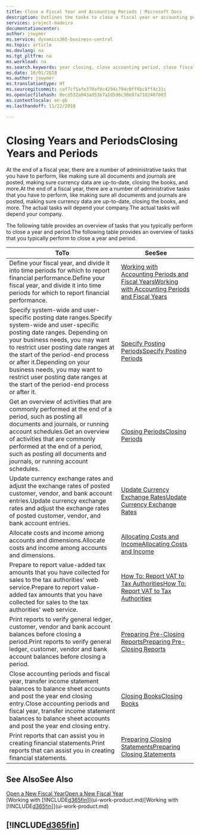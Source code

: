 ```yaml
---
title: Close a Fiscal Year and Accounting Periods | Microsoft Docs
description: Outlines the tasks to close a fiscal year or accounting period, for example, making sure documents and journals are posted and verifying bank balances.
services: project-madeira
documentationcenter: 
author: jswymer
ms.service: dynamics365-business-central
ms.topic: article
ms.devlang: na
ms.tgt_pltfrm: na
ms.workload: na
ms.search.keywords: year closing, close accounting period, close fiscal year, bank account detailed trial balance
ms.date: 10/01/2018
ms.author: jswymer
ms.translationtype: HT
ms.sourcegitcommit: caf7cf5afe370af0c4294c794c0ff9bc8ff4c31c
ms.openlocfilehash: 8ecd532a043ad53b7a1d5d6c38e87a7102407003
ms.contentlocale: en-gb
ms.lasthandoff: 11/22/2018

---
```

# <a name="closing-years-and-periods"></a><span data-ttu-id="bc123-103">Closing Years and Periods</span><span class="sxs-lookup"><span data-stu-id="bc123-103">Closing Years and Periods</span></span>
<span data-ttu-id="bc123-104">At the end of a fiscal year, there are a number of administrative tasks that you have to perform, like making sure all documents and journals are posted, making sure currency data are up-to-date, closing the books, and more.</span><span class="sxs-lookup"><span data-stu-id="bc123-104">At the end of a fiscal year, there are a number of administrative tasks that you have to perform, like making sure all documents and journals are posted, making sure currency data are up-to-date, closing the books, and more.</span></span> <span data-ttu-id="bc123-105">The actual tasks will depend your company.</span><span class="sxs-lookup"><span data-stu-id="bc123-105">The actual tasks will depend your company.</span></span>

<span data-ttu-id="bc123-106">The following table provides an overview of tasks that you typically perform to close a year and period.</span><span class="sxs-lookup"><span data-stu-id="bc123-106">The following table provides an overview of tasks that you typically perform to close a year and period.</span></span>

| <span data-ttu-id="bc123-107">To</span><span class="sxs-lookup"><span data-stu-id="bc123-107">To</span></span> | <span data-ttu-id="bc123-108">See</span><span class="sxs-lookup"><span data-stu-id="bc123-108">See</span></span> |
| --- | --- |
| <span data-ttu-id="bc123-109">Define your fiscal year, and divide it into time periods for which to report financial performance.</span><span class="sxs-lookup"><span data-stu-id="bc123-109">Define your fiscal year, and divide it into time periods for which to report financial performance.</span></span> | [<span data-ttu-id="bc123-110">Working with Accounting Periods and Fiscal Years</span><span class="sxs-lookup"><span data-stu-id="bc123-110">Working with Accounting Periods and Fiscal Years</span></span>](finance-accounting-periods-and-fiscal-years.md)|
| <span data-ttu-id="bc123-111">Specify system-wide and user-specific posting date ranges.</span><span class="sxs-lookup"><span data-stu-id="bc123-111">Specify system-wide and user-specific posting date ranges.</span></span> <span data-ttu-id="bc123-112">Depending on your business needs, you may want to restrict user posting date ranges at the start of the period-end process or after it.</span><span class="sxs-lookup"><span data-stu-id="bc123-112">Depending on your business needs, you may want to restrict user posting date ranges at the start of the period-end process or after it.</span></span> |[<span data-ttu-id="bc123-113">Specify Posting Periods</span><span class="sxs-lookup"><span data-stu-id="bc123-113">Specify Posting Periods</span></span>](finance-how-specify-posting-periods.md) |
| <span data-ttu-id="bc123-114">Get an overview of activities that are commonly performed at the end of a period, such as posting all documents and journals, or running account schedules.</span><span class="sxs-lookup"><span data-stu-id="bc123-114">Get an overview of activities that are commonly performed at the end of a period, such as posting all documents and journals, or running account schedules.</span></span> |[<span data-ttu-id="bc123-115">Closing Periods</span><span class="sxs-lookup"><span data-stu-id="bc123-115">Closing Periods</span></span>](year-how-complete-period-end-processes.md) |
| <span data-ttu-id="bc123-116">Update currency exchange rates and adjust the exchange rates of posted customer, vendor, and bank account entries.</span><span class="sxs-lookup"><span data-stu-id="bc123-116">Update currency exchange rates and adjust the exchange rates of posted customer, vendor, and bank account entries.</span></span> |[<span data-ttu-id="bc123-117">Update Currency Exchange Rates</span><span class="sxs-lookup"><span data-stu-id="bc123-117">Update Currency Exchange Rates</span></span>](finance-how-update-currencies.md) |
| <span data-ttu-id="bc123-118">Allocate costs and income among accounts and dimensions.</span><span class="sxs-lookup"><span data-stu-id="bc123-118">Allocate costs and income among accounts and dimensions.</span></span> |[<span data-ttu-id="bc123-119">Allocating Costs and Income</span><span class="sxs-lookup"><span data-stu-id="bc123-119">Allocating Costs and Income</span></span>](year-allocate-costs-income.md) |
| <span data-ttu-id="bc123-120">Prepare to report value-added tax amounts that you have collected for sales to the tax authorities' web service.</span><span class="sxs-lookup"><span data-stu-id="bc123-120">Prepare to report value-added tax amounts that you have collected for sales to the tax authorities' web service.</span></span> |[<span data-ttu-id="bc123-121">How To: Report VAT to Tax Authorities</span><span class="sxs-lookup"><span data-stu-id="bc123-121">How To: Report VAT to Tax Authorities</span></span>](finance-how-report-vat.md)|
| <span data-ttu-id="bc123-122">Print reports to verify general ledger, customer, vendor and bank account balances before closing a period.</span><span class="sxs-lookup"><span data-stu-id="bc123-122">Print reports to verify general ledger, customer, vendor and bank account balances before closing a period.</span></span> |[<span data-ttu-id="bc123-123">Preparing Pre-Closing Reports</span><span class="sxs-lookup"><span data-stu-id="bc123-123">Preparing Pre-Closing Reports</span></span>](year-prepare-preclose-reports.md) |
| <span data-ttu-id="bc123-124">Close accounting periods and fiscal year, transfer income statement balances to balance sheet accounts and post the year end closing entry.</span><span class="sxs-lookup"><span data-stu-id="bc123-124">Close accounting periods and fiscal year, transfer income statement balances to balance sheet accounts and post the year end closing entry.</span></span> |[<span data-ttu-id="bc123-125">Closing Books</span><span class="sxs-lookup"><span data-stu-id="bc123-125">Closing Books</span></span>](year-close-books.md) |
| <span data-ttu-id="bc123-126">Print reports that can assist you in creating financial statements.</span><span class="sxs-lookup"><span data-stu-id="bc123-126">Print reports that can assist you in creating financial statements.</span></span> |[<span data-ttu-id="bc123-127">Preparing Closing Statements</span><span class="sxs-lookup"><span data-stu-id="bc123-127">Preparing Closing Statements</span></span>](year-prepare-close-statement.md) |

## <a name="see-also"></a><span data-ttu-id="bc123-128">See Also</span><span class="sxs-lookup"><span data-stu-id="bc123-128">See Also</span></span>
[<span data-ttu-id="bc123-129">Open a New Fiscal Year</span><span class="sxs-lookup"><span data-stu-id="bc123-129">Open a New Fiscal Year</span></span>](finance-how-open-new-fiscal-year.md)  
<span data-ttu-id="bc123-130">[Working with [!INCLUDE[d365fin](includes/d365fin_md.md)]](ui-work-product.md)</span><span class="sxs-lookup"><span data-stu-id="bc123-130">[Working with [!INCLUDE[d365fin](includes/d365fin_md.md)]](ui-work-product.md)</span></span>

## [!INCLUDE[d365fin](includes/free_trial_md.md)]  
 

